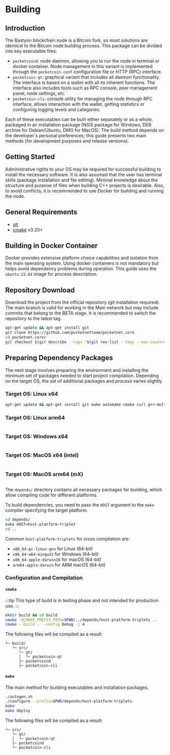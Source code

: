 # Building

## Introduction

The Bastyon blockchain node is a Bitcoin fork, so most solutions are identical to the Bitcoin node building process. This package can be divided into key executable files:
- `pocketcoind`: node daemon, allowing you to run the node in terminal or docker container. Node management in this variant is implemented through the `pocketcoin.conf` configuration file or HTTP (RPC) interface.
- `pocketcoin-qt`: graphical variant that includes all daemon functionality. The interface is based on a wallet with all its inherent functions. The interface also includes tools such as RPC console, peer management panel, node settings, etc.
- `pocketcoin-cli`: console utility for managing the node through RPC interface, allows interaction with the wallet, getting statistics or configuring logging levels and categories.

Each of these executables can be built either separately or as a whole, packaged in an installation package (NSIS package for Windows, DEB archive for Debian/Ubuntu, DMG for MacOS). The build method depends on the developer's personal preferences; this guide presents two main methods (for development purposes and release versions).

## Getting Started

Administrative rights to your OS may be required for successful building to install the necessary software. It is also assumed that the user has terminal skills (package installation and file editing). Minimal knowledge about the structure and purpose of files when building C++ projects is desirable. Also, to avoid conflicts, it is recommended to use Docker for building and running the node.

## General Requirements

- [git](https://git-scm.com/)
- [cmake](https://cmake.org/) v3.20+

## Building in Docker Container

Docker provides extensive platform choice capabilities and isolation from the main operating system. Using docker containers is not mandatory but helps avoid dependency problems during operation. This guide uses the `ubuntu:22.04` image for process description.

## Repository Download

Download the project from the official repository (git installation required). The main branch is valid for working in the Main network but may include commits that belong to the BETA stage. It is recommended to switch the repository to the latest tag.

```bash
apt-get update && apt-get install git
git clone https://github.com/pocketnetteam/pocketnet.core
cd pocketnet.core/
git checkout $(git describe --tags "$(git rev-list --tags --max-count=1)")
```

## Preparing Dependency Packages

The next stage involves preparing the environment and installing the minimum set of packages needed to start project compilation. Depending on the target OS, the set of additional packages and process varies slightly.

### Target OS: Linux x64

```bash
apt-get update && apt-get install git make automake cmake curl g++-multilib libtool binutils-gold bsdmainutils pkg-config python3 patch bison
```

### Target OS: Linux arm64

```bash

```

### Target OS: Windows x64

```bash

```

### Target OS: MacOS x64 (intel)

```bash

```

### Target OS: MacOS arm64 (mX)

```bash

```

The `depends/` directory contains all necessary packages for building, which allow compiling code for different platforms.

To build dependencies, you need to pass the `HOST` argument to the `make` compiler specifying the target platform.

```bash
cd depends/
make HOST=host-platform-triplet
cd ..
```

Common `host-platform-triplets` for cross compilation are:
- `x86_64-pc-linux-gnu` for Linux (64-bit)
- `x86_64-w64-mingw32` for Windows (64-bit)
- `x86_64-apple-darwin16` for macOS (64-bit)
- `arm64-apple-darwin` for ARM macOS (64-bit)

### Configuration and Compilation

#### `cmake`

:::tip
This type of build is in testing phase and not intended for production use.
:::

```bash
mkdir build && cd build
cmake -DCMAKE_PREFIX_PATH=$PWD/../depends/host-platform-triplets ..
cmake --build . --config Debug -j 4
```

The following files will be compiled as a result:
```
└─ build/
   └─ src/
      └─ qt/
      │  └─ pocketcoin-qt
      ├─ pocketcoind
      ├─ pocketcoin-cli
```

#### `make`

The main method for building executables and installation packages.

```bash
./autogen.sh
./configure --prefix=$PWD/depends/host-platform-triplets
make
make deploy
```

The following files will be compiled as a result:
```
└─ src/
   └─ qt/
   │  └─ pocketcoin-qt
   ├─ pocketcoind
   └─ pocketcoin-cli
```